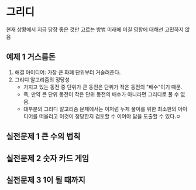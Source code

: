# 그리디

현재 상황에서 지금 당장 좋은 것만 고르는 방법
미래에 미칠 영향에 대해선 고민하지 않음

## 예제 1 거스름돈

1. 해결 아이디어: 가장 큰 화폐 단위부터 거슬러준다.
2. 그리디 알고리즘의 정당성
   - 가지고 있는 동전 중 단위가 큰 동전은 단위가 작은 동전의 "배수"이기 때문.
   - 즉, 만약 큰 단위 동전이 작은 단위 동전의 배수가 아니라면 그리디로 풀 수 없음.
   - 대부분의 그리디 알고리즘 문제에서는 이처럼 누제 풀이를 위한 최소한의 아이디어를 떠올리고 이것이 정당한지 검토할 수 이어야 답을 도출할 수 있다.ㅇ

## 실전문제 1 큰 수의 법칙

## 실전문제 2 숫자 카드 게임

## 실전문제 3 1이 될 때까지

